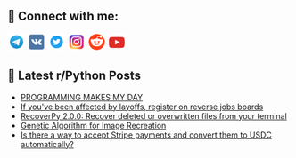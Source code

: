 ## 🔎 Connect with me:
[<img src="https://github.com/bullbesh/bullbesh/blob/main/images/Telegram.png" width="32" height="32" />](https://t.me/bullbesh)
[<img src="https://github.com/bullbesh/bullbesh/blob/main/images/VK.png" width="32" height="32" />](https://vk.com/bullbesh)
[<img src="https://github.com/bullbesh/bullbesh/blob/main/images/Twitter.png" width="32" height="32" />](https://twitter.com/bullbesh1)
[<img src="https://github.com/bullbesh/bullbesh/blob/main/images/Instagram.png" width="32" height="32" />](https://www.instagram.com/bullbesh)
[<img src="https://github.com/bullbesh/bullbesh/blob/main/images/Reddit.png" width="32" height="32" />](https://www.reddit.com/user/bullbesh)
[<img src="https://github.com/bullbesh/bullbesh/blob/main/images/YouTube.png" width="32" height="32" />](https://www.youtube.com/channel/UCtfjRs6uzgq5mfm8S06WTcg)

## 📕 Latest r/Python Posts
<!-- BLOG-POST-LIST:START -->
- [PROGRAMMING MAKES MY DAY](https://www.reddit.com/r/Python/comments/10uc95n/programming_makes_my_day/)
- [If you&#39;ve been affected by layoffs, register on reverse jobs boards](https://www.reddit.com/r/Python/comments/10uab9i/if_youve_been_affected_by_layoffs_register_on/)
- [RecoverPy 2.0.0: Recover deleted or overwritten files from your terminal](https://www.reddit.com/r/Python/comments/10ua51t/recoverpy_200_recover_deleted_or_overwritten/)
- [Genetic Algorithm for Image Recreation](https://www.reddit.com/r/Python/comments/10u7svr/genetic_algorithm_for_image_recreation/)
- [Is there a way to accept Stripe payments and convert them to USDC automatically?](https://www.reddit.com/r/Python/comments/10u19jx/is_there_a_way_to_accept_stripe_payments_and/)
<!-- BLOG-POST-LIST:END -->
